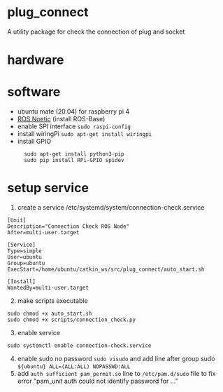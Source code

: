 # plug_connect
A utility package for check the connection of plug and socket

# hardware

# software
- ubuntu mate (20.04) for raspberry pi 4
- [ROS Noetic](http://wiki.ros.org/noetic/Installation/Ubuntu) (install ROS-Base)
- enable SPI interface ```sudo raspi-config```
- install wiringPi ```sudo apt-get install wiringpi```
- install GPIO
  ```
    sudo apt-get install python3-pip
    sudo pip install RPi-GPIO spidev
  ```

# setup service
1. create a service /etc/systemd/system/connection-check.service

```
[Unit]
Description="Connection Check ROS Node"
After=multi-user.target

[Service]
Type=simple
User=ubuntu
Group=ubuntu
ExecStart=/home/ubuntu/catkin_ws/src/plug_connect/auto_start.sh

[Install]
WantedBy=multi-user.target

```
2. make scripts executable
```
sudo chmod +x auto_start.sh
sudo chmod +x scripts/connection_check.py
```
3. enable service
```
sudo systemctl enable connection-check.service
```
4. enable sudo no password ```sudo visudo``` and add line after group sudo ```${ubuntu} ALL=(ALL:ALL) NOPASSWD:ALL```
5. add ```auth sufficient pam_permit.so``` line to ```/etc/pam.d/sudo``` file to fix error "pam_unit auth could not identify password for ..."
